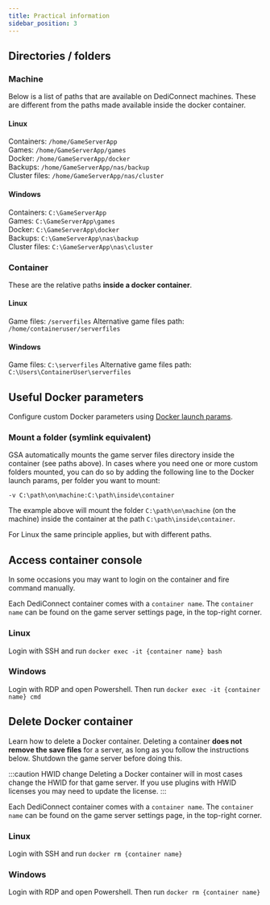 ```yaml
---
title: Practical information
sidebar_position: 3
---
```


## Directories / folders

### Machine
Below is a list of paths that are available on DediConnect machines. These are different from the paths made available inside the docker container.

#### Linux

Containers: `/home/GameServerApp`<br />
Games: `/home/GameServerApp/games`<br />
Docker: `/home/GameServerApp/docker`<br />
Backups: `/home/GameServerApp/nas/backup`<br />
Cluster files: `/home/GameServerApp/nas/cluster`

#### Windows
Containers: `C:\GameServerApp`<br />
Games: `C:\GameServerApp\games`<br />
Docker: `C:\GameServerApp\docker`<br />
Backups: `C:\GameServerApp\nas\backup`<br />
Cluster files: `C:\GameServerApp\nas\cluster`

### Container
These are the relative paths __inside a docker container__.

#### Linux

Game files: `/serverfiles`
Alternative game files path: `/home/containeruser/serverfiles`

#### Windows
Game files: `C:\serverfiles`
Alternative game files path: `C:\Users\ContainerUser\serverfiles`

## Useful Docker parameters
Configure custom Docker parameters using [Docker launch params](/dashboard/game_servers/getting_started#docker-launch-params).

### Mount a folder (symlink equivalent)
GSA automatically mounts the game server files directory inside the container (see paths above). In cases where you need one or more custom folders mounted, you can do so by adding the following line to the Docker launch params, per folder you want to mount:

`-v C:\path\on\machine:C:\path\inside\container`

The example above will mount the folder `C:\path\on\machine` (on the machine) inside the container at the path `C:\path\inside\container`.

For Linux the same principle applies, but with different paths.

## Access container console
In some occasions you may want to login on the container and fire command manually.

Each DediConnect container comes with a `container name`. The `container name` can be found on the game server settings page, in the top-right corner.

### Linux
Login with SSH and run `docker exec -it {container name} bash`

### Windows
Login with RDP and open Powershell. Then run `docker exec -it {container name} cmd`

## Delete Docker container
Learn how to delete a Docker container. Deleting a container __does not remove the save files__ for a server, as long as you follow the instructions below. Shutdown the game server before doing this.

:::caution HWID change
Deleting a Docker container will in most cases change the HWID for that game server. If you use plugins with HWID licenses you may need to update the license.
:::

Each DediConnect container comes with a `container name`. The `container name` can be found on the game server settings page, in the top-right corner.


### Linux
Login with SSH and run `docker rm {container name}`

### Windows
Login with RDP and open Powershell. Then run `docker rm {container name}`
